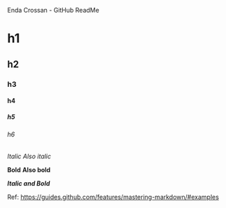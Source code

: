 Enda Crossan - GitHub ReadMe

# h1 
## h2
### h3
#### h4
##### h5
###### h6
 
*Italic*
_Also italic_

**Bold**
__Also bold__

_**Italic and Bold**_


Ref: https://guides.github.com/features/mastering-markdown/#examples
